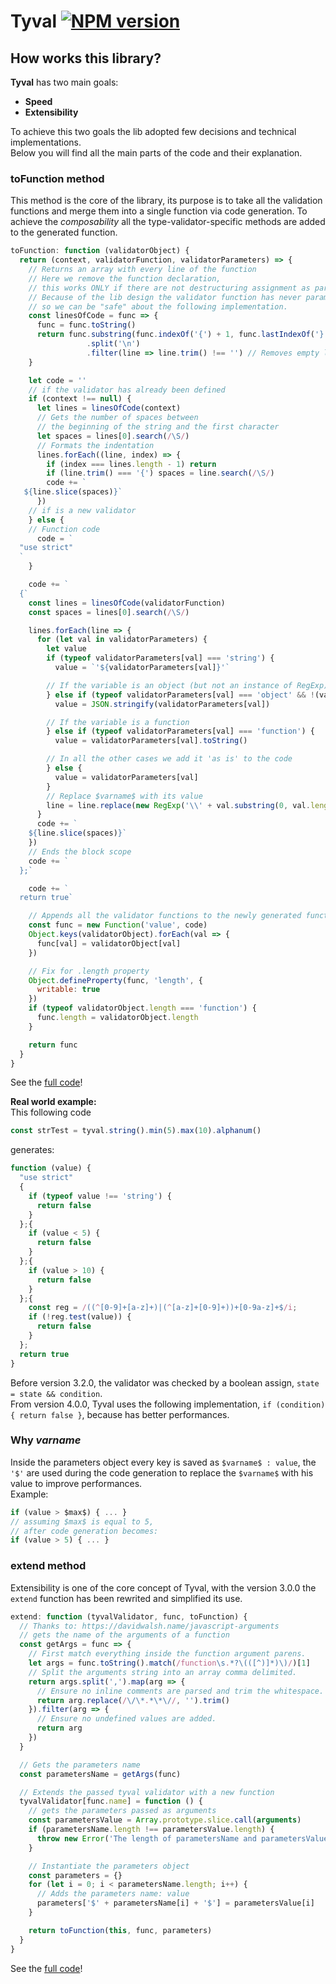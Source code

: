 # Tyval [![NPM version](https://img.shields.io/npm/v/tyval.svg?style=flat)](https://www.npmjs.com/package/tyval)

## How works this library?
**Tyval** has two main goals:
- **Speed**
- **Extensibility**

To achieve this two goals the lib adopted few decisions and technical implementations.  
Below you will find all the main parts of the code and their explanation.

### toFunction method
This method is the core of the library, its purpose is to take all the validation functions and merge them into a single function via code generation. To achieve the *composability* all the type-validator-specific methods are added to the generated function.
```javascript
toFunction: function (validatorObject) {
  return (context, validatorFunction, validatorParameters) => {
    // Returns an array with every line of the function
    // Here we remove the function declaration,
    // this works ONLY if there are not destructuring assignment as parameters.
    // Because of the lib design the validator function has never parameters,
    // so we can be "safe" about the following implementation.
    const linesOfCode = func => {
      func = func.toString()
      return func.substring(func.indexOf('{') + 1, func.lastIndexOf('}'))
                 .split('\n')
                 .filter(line => line.trim() !== '') // Removes empty lines
    }

    let code = ''
    // if the validator has already been defined
    if (context !== null) {
      let lines = linesOfCode(context)
      // Gets the number of spaces between
      // the beginning of the string and the first character
      let spaces = lines[0].search(/\S/)
      // Formats the indentation
      lines.forEach((line, index) => {
        if (index === lines.length - 1) return
        if (line.trim() === '{') spaces = line.search(/\S/)
        code += `
   ${line.slice(spaces)}`
      })
    // if is a new validator
    } else {
    // Function code
      code = `
  "use strict"
  `
    }

    code += `
  {`
    const lines = linesOfCode(validatorFunction)
    const spaces = lines[0].search(/\S/)

    lines.forEach(line => {
      for (let val in validatorParameters) {
        let value
        if (typeof validatorParameters[val] === 'string') {
          value = `'${validatorParameters[val]}'`

        // If the variable is an object (but not an instance of RegExp) we stringify it
        } else if (typeof validatorParameters[val] === 'object' && !(validatorParameters[val] instanceof RegExp)) {
          value = JSON.stringify(validatorParameters[val])

        // If the variable is a function
        } else if (typeof validatorParameters[val] === 'function') {
          value = validatorParameters[val].toString()

        // In all the other cases we add it 'as is' to the code
        } else {
          value = validatorParameters[val]
        }
        // Replace $varname$ with its value
        line = line.replace(new RegExp('\\' + val.substring(0, val.length - 1) + '\\$', 'g'), value)
      }
      code += `
    ${line.slice(spaces)}`
    })
    // Ends the block scope
    code += `
  };`

    code += `
  return true`

    // Appends all the validator functions to the newly generated function
    const func = new Function('value', code)
    Object.keys(validatorObject).forEach(val => {
      func[val] = validatorObject[val]
    })

    // Fix for .length property
    Object.defineProperty(func, 'length', {
      writable: true
    })
    if (typeof validatorObject.length === 'function') {
      func.length = validatorObject.length
    }

    return func
  }
}
```
See the [full code](https://github.com/delvedor/Tyval/blob/master/lib/common.js)!  

**Real world example:**  
This following code
```javascript
const strTest = tyval.string().min(5).max(10).alphanum()
```
generates:
```javascript
function (value) {
  "use strict"
  {
    if (typeof value !== 'string') {
      return false
    }
  };{
    if (value < 5) {
      return false
    }
  };{
    if (value > 10) {
      return false
    }
  };{
    const reg = /((^[0-9]+[a-z]+)|(^[a-z]+[0-9]+))+[0-9a-z]+$/i;
    if (!reg.test(value)) {
      return false
    }
  };
  return true
}
```
Before version 3.2.0, the validator was checked by a boolean assign, `state = state && condition`.  
From version 4.0.0, Tyval uses the following implementation, `if (condition) { return false }`, because has better performances.

<a name="whydollar"></a>
### Why $varname$
Inside the parameters object every key is saved as `$varname$ : value`, the `'$'` are used during the code generation to replace the `$varname$` with his value to improve performances.  
Example:
```javascript
if (value > $max$) { ... }
// assuming $max$ is equal to 5,
// after code generation becomes:
if (value > 5) { ... }
```

### extend method
Extensibility is one of the core concept of Tyval, with the version 3.0.0 the `extend` function has been rewrited and simplified its use.
```javascript
extend: function (tyvalValidator, func, toFunction) {
  // Thanks to: https://davidwalsh.name/javascript-arguments
  // gets the name of the arguments of a function
  const getArgs = func => {
    // First match everything inside the function argument parens.
    let args = func.toString().match(/function\s.*?\(([^)]*)\)/)[1]
    // Split the arguments string into an array comma delimited.
    return args.split(',').map(arg => {
      // Ensure no inline comments are parsed and trim the whitespace.
      return arg.replace(/\/\*.*\*\//, '').trim()
    }).filter(arg => {
      // Ensure no undefined values are added.
      return arg
    })
  }

  // Gets the parameters name
  const parametersName = getArgs(func)

  // Extends the passed tyval validator with a new function
  tyvalValidator[func.name] = function () {
    // gets the parameters passed as arguments
    const parametersValue = Array.prototype.slice.call(arguments)
    if (parametersName.length !== parametersValue.length) {
      throw new Error('The length of parametersName and parametersValue do not coincide')
    }

    // Instantiate the parameters object
    const parameters = {}
    for (let i = 0; i < parametersName.length; i++) {
      // Adds the parameters name: value
      parameters['$' + parametersName[i] + '$'] = parametersValue[i]
    }

    return toFunction(this, func, parameters)
  }
}
```
See the [full code](https://github.com/delvedor/Tyval/blob/master/lib/common.js)!
